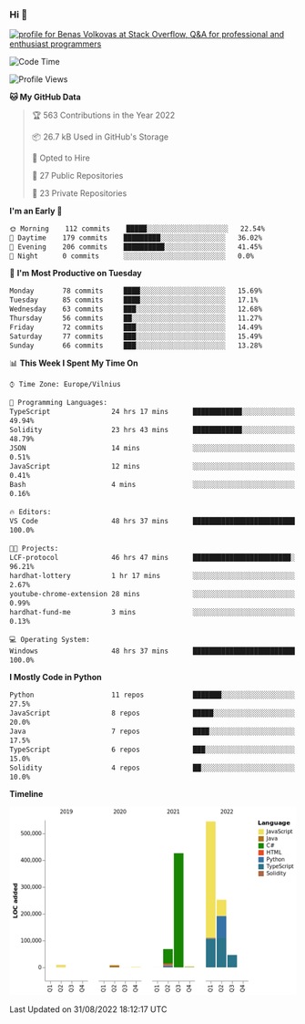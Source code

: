 ### Hi 👋
<a href="https://stackoverflow.com/users/14954249/benas-volkovas"><img src="https://stackoverflow.com/users/flair/14954249.png?theme=dark" width="208" height="58" alt="profile for Benas Volkovas at Stack Overflow, Q&amp;A for professional and enthusiast programmers" title="profile for Benas Volkovas at Stack Overflow, Q&amp;A for professional and enthusiast programmers"></a>

<!--START_SECTION:waka-->
![Code Time](http://img.shields.io/badge/Code%20Time-881%20hrs%205%20mins-blue)

![Profile Views](http://img.shields.io/badge/Profile%20Views-25-blue)

**🐱 My GitHub Data** 

> 🏆 563 Contributions in the Year 2022
 > 
> 📦 26.7 kB Used in GitHub's Storage 
 > 
> 💼 Opted to Hire
 > 
> 📜 27 Public Repositories 
 > 
> 🔑 23 Private Repositories  
 > 
**I'm an Early 🐤** 

```text
🌞 Morning    112 commits    █████░░░░░░░░░░░░░░░░░░░░   22.54% 
🌆 Daytime    179 commits    █████████░░░░░░░░░░░░░░░░   36.02% 
🌃 Evening    206 commits    ██████████░░░░░░░░░░░░░░░   41.45% 
🌙 Night      0 commits      ░░░░░░░░░░░░░░░░░░░░░░░░░   0.0%

```
📅 **I'm Most Productive on Tuesday** 

```text
Monday       78 commits     ████░░░░░░░░░░░░░░░░░░░░░   15.69% 
Tuesday      85 commits     ████░░░░░░░░░░░░░░░░░░░░░   17.1% 
Wednesday    63 commits     ███░░░░░░░░░░░░░░░░░░░░░░   12.68% 
Thursday     56 commits     ██░░░░░░░░░░░░░░░░░░░░░░░   11.27% 
Friday       72 commits     ███░░░░░░░░░░░░░░░░░░░░░░   14.49% 
Saturday     77 commits     ███░░░░░░░░░░░░░░░░░░░░░░   15.49% 
Sunday       66 commits     ███░░░░░░░░░░░░░░░░░░░░░░   13.28%

```


📊 **This Week I Spent My Time On** 

```text
⌚︎ Time Zone: Europe/Vilnius

💬 Programming Languages: 
TypeScript               24 hrs 17 mins      ████████████░░░░░░░░░░░░░   49.94% 
Solidity                 23 hrs 43 mins      ████████████░░░░░░░░░░░░░   48.79% 
JSON                     14 mins             ░░░░░░░░░░░░░░░░░░░░░░░░░   0.51% 
JavaScript               12 mins             ░░░░░░░░░░░░░░░░░░░░░░░░░   0.41% 
Bash                     4 mins              ░░░░░░░░░░░░░░░░░░░░░░░░░   0.16%

🔥 Editors: 
VS Code                  48 hrs 37 mins      █████████████████████████   100.0%

🐱‍💻 Projects: 
LCF-protocol             46 hrs 47 mins      ████████████████████████░   96.21% 
hardhat-lottery          1 hr 17 mins        ░░░░░░░░░░░░░░░░░░░░░░░░░   2.67% 
youtube-chrome-extension 28 mins             ░░░░░░░░░░░░░░░░░░░░░░░░░   0.99% 
hardhat-fund-me          3 mins              ░░░░░░░░░░░░░░░░░░░░░░░░░   0.13%

💻 Operating System: 
Windows                  48 hrs 37 mins      █████████████████████████   100.0%

```

**I Mostly Code in Python** 

```text
Python                   11 repos            ███████░░░░░░░░░░░░░░░░░░   27.5% 
JavaScript               8 repos             █████░░░░░░░░░░░░░░░░░░░░   20.0% 
Java                     7 repos             ████░░░░░░░░░░░░░░░░░░░░░   17.5% 
TypeScript               6 repos             ███░░░░░░░░░░░░░░░░░░░░░░   15.0% 
Solidity                 4 repos             ██░░░░░░░░░░░░░░░░░░░░░░░   10.0%

```


**Timeline**

![Chart not found](https://raw.githubusercontent.com/BenasVolkovas/BenasVolkovas/main/charts/bar_graph.png) 


 Last Updated on 31/08/2022 18:12:17 UTC
<!--END_SECTION:waka-->
